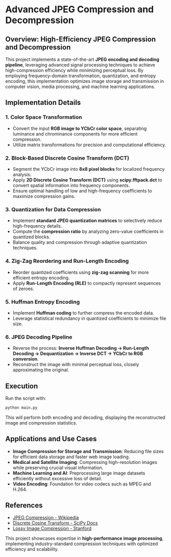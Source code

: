 # Advanced JPEG Compression and Decompression

## Overview: High-Efficiency JPEG Compression and Decompression

This project implements a state-of-the-art **JPEG encoding and decoding pipeline**, leveraging advanced signal processing techniques to achieve high-compression efficiency while minimizing perceptual loss. By employing frequency-domain transformation, quantization, and entropy encoding, this implementation optimizes image storage and transmission in computer vision, media processing, and machine learning applications.

## Implementation Details

### 1. Color Space Transformation
- Convert the input **RGB image to YCbCr color space**, separating luminance and chrominance components for more efficient compression.
- Utilize matrix transformations for precision and computational efficiency.

### 2. Block-Based Discrete Cosine Transform (DCT)
- Segment the YCbCr image into **8x8 pixel blocks** for localized frequency analysis.
- Apply **2D Discrete Cosine Transform (DCT)** using **scipy.fftpack.dct** to convert spatial information into frequency components.
- Ensure optimal handling of low and high-frequency coefficients to maximize compression gains.

### 3. Quantization for Data Compression
- Implement **standard JPEG quantization matrices** to selectively reduce high-frequency details.
- Compute the **compression ratio** by analyzing zero-value coefficients in quantized blocks.
- Balance quality and compression through adaptive quantization techniques.

### 4. Zig-Zag Reordering and Run-Length Encoding
- Reorder quantized coefficients using **zig-zag scanning** for more efficient entropy encoding.
- Apply **Run-Length Encoding (RLE)** to compactly represent sequences of zeroes.

### 5. Huffman Entropy Encoding
- Implement **Huffman coding** to further compress the encoded data.
- Leverage statistical redundancy in quantized coefficients to minimize file size.

### 6. JPEG Decoding Pipeline
- Reverse the process: **Inverse Huffman Decoding → Run-Length Decoding → Dequantization → Inverse DCT → YCbCr to RGB conversion**.
- Reconstruct the image with minimal perceptual loss, closely approximating the original.

## Execution

Run the script with:
```bash
python main.py
```
This will perform both encoding and decoding, displaying the reconstructed image and compression statistics.

## Applications and Use Cases

- **Image Compression for Storage and Transmission**: Reducing file sizes for efficient data storage and faster web image loading.
- **Medical and Satellite Imaging**: Compressing high-resolution images while preserving crucial visual information.
- **Machine Learning and AI**: Preprocessing large image datasets efficiently without excessive loss of detail.
- **Video Encoding**: Foundation for video codecs such as MPEG and H.264.

## References

- [JPEG Compression - Wikipedia](https://en.wikipedia.org/wiki/JPEG)
- [Discrete Cosine Transform - SciPy Docs](https://docs.scipy.org/doc/scipy/reference/generated/scipy.fftpack.dct.html)
- [Lossy Image Compression - Stanford](https://cs.stanford.edu/people/eroberts/courses/soco/projects/data-compression/lossy/jpeg/coeff.htm)

This project showcases expertise in **high-performance image processing**, implementing industry-standard compression techniques with optimized efficiency and scalability.

